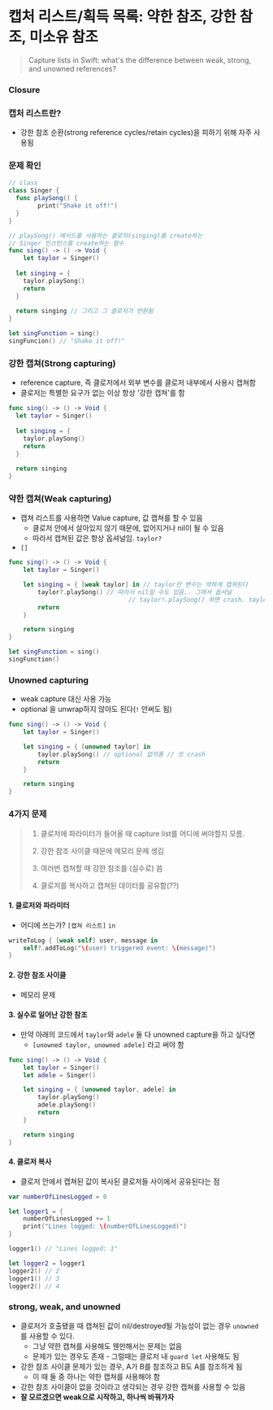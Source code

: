 # 캡처 리스트/획득 목록: 약한 참조, 강한 참조, 미소유 참조

>  Capture lists in Swift: what's the difference between weak, strong, and unowned references? 



### Closure





### 캡처 리스트란?

- 강한 참조 순환(strong reference cycles/retain cycles)을 피하기 위해 자주 사용됨



### 문제 확인

```swift
// class
class Singer {
  func playSong() {
		print("Shake it off!")
  }
}
```

```swift
// playSong() 메서드를 사용하는 클로저(singing)를 create하는
// Singer 인스턴스를 create하는 함수
func sing() -> () -> Void {
	let taylor = Singer()
  
  let singing = {
    taylor.playSong()
    return
  }
  
  return singing // 그리고 그 클로저가 반환됨
}
```

```swift
let singFunction = sing()
singFuncion() // "Shake it off!"
```



### 강한 캡쳐(Strong capturing)

- reference capture, 즉 클로저에서 외부 변수를 클로저 내부에서 사용시 캡쳐함
- 클로저는 특별한 요구가 없는 이상 항상 '강한 캡쳐'를 함

```swift
func sing() -> () -> Void {
  let taylor = Singer()
  
  let singing = { 
  	taylor.playSong()
    return
  }
  
  return singing
}
```



### 약한 캡쳐(Weak capturing)

- 캡쳐 리스트를 사용하면 Value capture, 값 캡쳐를 할 수 있음
  - 클로저 안에서 살아있지 않기 때문에, 없어지거나 nil이 될 수 있음
  - 따라서 캡쳐된 값은 항상 옵셔널임. `taylor?`
- `[]`

```swift
func sing() -> () -> Void {
    let taylor = Singer()

    let singing = { [weak taylor] in // taylor란 변수는 약하게 캡쳐된다
        taylor?.playSong() // 따라서 nil일 수도 있음.. 그래서 옵셔널
                   				 // taylor!.playSong() 하면 crash. taylor가 nill이므로
        return
    }

    return singing
}
```

```swift
let singFunction = sing()
singFunction()
```



### Unowned capturing

- weak capture 대신 사용 가능
- optional 을 unwrap하지 않아도 된다(`!` 안써도 됨)

```swift
func sing() -> () -> Void {
    let taylor = Singer()

    let singing = { [unowned taylor] in
        taylor.playSong() // optional 없지롱 // 또 crash
        return
    }

    return singing
}
```



### 4가지 문제

> 1. 클로저에 파라미터가 들어올 때 capture list를 어디에 써야할지 모름.
>
> 2. 강한 참조 사이클 때문에 메모리 문제 생김
>
> 3. 여러번 캡쳐할 때 강한 참조를 (실수로) 씀
>
> 4. 클로저를 복사하고 캡쳐된 데이터를 공유함(??)

#### 1. 클로저와 파라미터

- 어디에 쓰는가? `[캡쳐 리스트]`  `in`

```swift
writeToLog { [weak self] user, message in 
    self?.addToLog("\(user) triggered event: \(message)")
}
```



#### 2. 강한 참조 사이클

-  메모리 문제



#### 3. 실수로 일어난 강한 참조

- 만약 아래의 코드에서 `taylor`와 `adele` 둘 다 unowned capture을 하고 싶다면
  - `[unowned taylor, unowned adele]` 라고 써야 함

```swift
func sing() -> () -> Void {
    let taylor = Singer()
    let adele = Singer()

    let singing = { [unowned taylor, adele] in
        taylor.playSong()
        adele.playSong()
        return
    }

    return singing
}
```



#### 4. 클로저 복사

- 클로저 안에서 캡쳐된 값이 복사된 클로저들 사이에서 공유된다는 점

```swift
var numberOfLinesLogged = 0

let logger1 = {
    numberOfLinesLogged += 1
    print("Lines logged: \(numberOfLinesLogged)")
}

logger1() // "Lines logged: 1"
```

```swift
let logger2 = logger1
logger2() // 2
logger1() // 3
logger2() // 4
```





### strong, weak, and unowned

- 클로저가 호출됐을 때 캡쳐된 값이 nil/destroyed될 가능성이 없는 경우 `unowned`를 사용할 수 있다.
  - 그냥 약한 캡쳐를 사용해도 웬만해서는 문제는 없음
  - 문제가 있는 경우도 존재 - 그럴때는 클로저 내 `guard let` 사용해도 됨
- 강한 참조 사이클 문제가 있는 경우, A가 B를 참조하고 B도 A를 참조하게 됨
  - 이 때 둘 중 하나는 약한 캡쳐를 사용해야 함
- 강한 참조 사이클이 없을 것이라고 생각되는 경우 강한 캡쳐를 사용할 수 있음
- **잘 모르겠으면 weak으로 시작하고, 하나씩 바꿔가자**